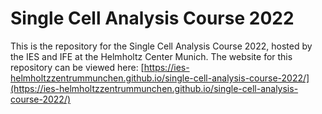 # Single Cell Analysis Course 2022

This is the repository for the Single Cell Analysis Course 2022, hosted by the IES and IFE at the Helmholtz Center Munich. The website for this repository can be viewed here: [https://ies-helmholtzzentrummunchen.github.io/single-cell-analysis-course-2022/](https://ies-helmholtzzentrummunchen.github.io/single-cell-analysis-course-2022/)
